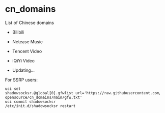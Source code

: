 # cn_domains
List of Chinese domains

* Bilibili
* Netease Music
* Tencent Video
* iQiYi Video

* Updating...

For SSRP users:
```
uci set shadowsocksr.@global[0].gfwlist_url='https://raw.githubusercontent.com/nicholas-opensource/cn_domains/main/gfw.txt'
uci commit shadowsocksr
/etc/init.d/shadowsocksr restart
```
